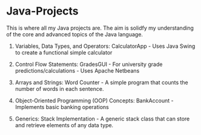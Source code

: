 # Java-Projects
This is where all my Java projects are. The aim is solidfy my understanding of the core and advanced topics of the Java language.

          
1. Variables, Data Types, and Operators:
          CalculatorApp -  Uses Java Swing to create a functional simple calculator
          
2. Control Flow Statements:
          GradesGUI - For university grade predictions/calculations 
                    - Uses Apache Netbeans

3. Arrays and Strings:
          Word Counter - A simple program that counts the number of words in each sentence.          
  
4. Object-Oriented Programming (OOP) Concepts:
          BankAccount - Implements basic banking operations
 
10. Generics:
          Stack Implementation - A generic stack class that can store and retrieve elements of any data type.
